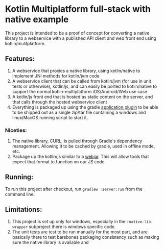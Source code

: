 # Kotlin Multiplatform full-stack with native example

This project is intended to be a proof of concept for converting a native library to a webservice with a published API
client and web front end using kotlin/mulitplatform. 

## Features:
1. A webservice that proxies a native library, using kotlin/native to implement JNI methods for kotlin/jvm code
2. A webservice client that can be called from kotlin/jvm (for use in unit tests or otherwise), kotlin/js, and can easily be 
   ported to kotlin/native to support the normal kotlin-multiplatform iOS/Android/Web use case
3. A kotlin/js front end that is hosted as static content on the server, and that calls through the hosted webservice client
4. Everything is packaged up using the gradle [application plugin](https://docs.gradle.org/current/userguide/application_plugin.html) to be able to be shipped out as a single zip/tar file containing a windows and linux/MacOS running script to start it.

### Niceties:
1. The native library, CURL, is pulled through Gradle's dependency management. Allowing it to be cached by gradle, used in offline mode, etc. 
2. Package up the kotlin/js similar to a [webjar](https://www.webjars.org/). This will allow tools that expect that format to function on our JS code.

## Running:
To run this project after checkout, run `gradlew :server:run` from the command line. 

## Limitations:
1. This project is set up only for windows, especially in the `:native-lib-wrapper` subproject there is windows specific code.
2. The unit tests are test to be run manually for the most part, and are basically there to test barebones packaging consistency such as making sure the native library is available and 
